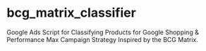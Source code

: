 # bcg_matrix_classifier
Google Ads Script for Classifying Products for Google Shopping &amp; Performance Max Campaign Strategy Inspired by the BCG Matrix.
